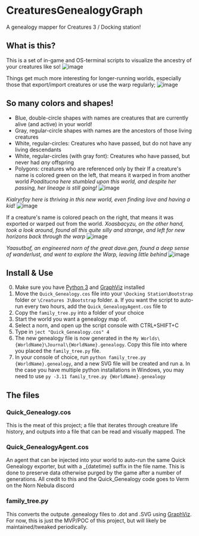 # CreaturesGenealogyGraph
A genealogy mapper for Creatures 3 / Docking station! 

## What is this?

This is a set of in-game and OS-terminal scripts to visualize the ancestry of your creatures like so!
![image](https://github.com/Lopeh/CreaturesGenealogyGraph/assets/13429544/1994e536-6caa-4439-9cf9-3c327e20a480)

Things get much more interesting for longer-running worlds, especially those that export/import creatures or use the warp regularly;
![image](https://github.com/Lopeh/CreaturesGenealogyGraph/assets/13429544/540cfefd-5f49-4fdf-b251-6fc2a02ad472)

## So many colors and shapes!
* Blue, double-circle shapes with names are creatures that are currently alive (and active) in your world!
* Gray, regular-circle shapes with names are the ancestors of those living creatures
* White, regular-circles: Creatures who have passed, but do not have any living descendants
* White, regular-circles (with gray font): Creatures who have passed, but never had *any* offspring
* Polygons: creatures who are referenced only by their 
If a creature's name is colored green on the left, that means it warped in from another world
_Poaditucna here stumbled upon this world, and despite her passing, her lineage is still going!_
![image](https://github.com/Lopeh/CreaturesGenealogyGraph/assets/13429544/60cbd6f8-d6ee-4f2a-a788-6760d5414312)

_Kialryrfoy here is thriving in this new world, even finding love and having a kid!_
![image](https://github.com/Lopeh/CreaturesGenealogyGraph/assets/13429544/438e7e63-254d-487b-9f37-72cb99e01c99)


If a creature's name is colored peach on the right, that means it was exported or warped out from the world.
_Xoasbacyzu, on the other hand, took a look around, found all this quite silly and strange, and left for new horizons back through the warp_
![image](https://github.com/Lopeh/CreaturesGenealogyGraph/assets/13429544/5afee3df-3cb1-4bf4-94ad-375f85e342c1)

_Yaasutbof, an engineered norn of the great dave.gen, found a deep sense of wanderlust, and went to explore the Warp, leaving little behind_
![image](https://github.com/Lopeh/CreaturesGenealogyGraph/assets/13429544/936deb01-1092-4a4d-a7c5-5f66e8755170)


## Install & Use

0. Make sure you have [Python 3]([url](https://www.python.org/downloads/)) and [GraphViz]([url](https://graphviz.org/download/)) installed
1. Move the `Quick_Genealogy.cos` file into your `\Docking Station\Bootstrap` folder or `\Creatures 3\Bootstrap` folder.
   a. If you want the script to auto-run every two hours, add the `Quick_GenealogyAgent.cos` file to 
3. Copy the `family_tree.py` into a folder of your choice
4. Start the world you want a genealogy map of.
5. Select a norn, and open up the script console with CTRL+SHIFT+C
6. Type in `ject "Quick_Genealogy.cos" 4`
7. The new genealogy file is now generated in the `My Worlds\{WorldName}\Journal\{WorldName}.genealogy`. Copy this file into where you placed the `family_tree.py` file.
8. In your console of choice, run `python family_tree.py {WorldName}.genealogy`, and a new SVG file will be created and run
   a. In the case you have multiple python installations in Windows, you may need to use `py -3.11 family_tree.py {WorldName}.genealogy`

## The files

### Quick_Genealogy.cos
   This is the meat of this project; a file that iterates through creature life history, and outputs into a file that can be read and visually mapped. The 

### Quick_GenealogyAgent.cos
   An agent that can be injected into your world to auto-run the same Quick Genealogy exporter, but with a _{datetime} suffix in the file name. This is done to preserve data otherwise purged by the game after a number of generations. All credit to this and the Quick_Genealogy code goes to Verm on the Norn Nebula discord

### family_tree.py
   This converts the outpute .genealogy files to .dot and .SVG using [GraphViz]([url](https://graphviz.org/)https://graphviz.org/). For now, this is just the MVP/POC of this project, but will likely be maintained/tweaked periodically.
